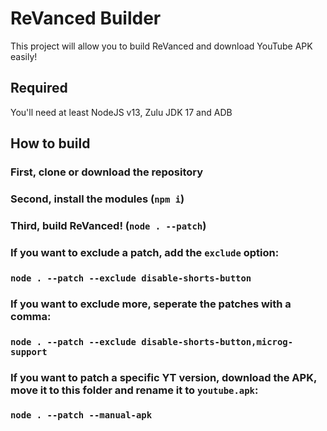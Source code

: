 # ReVanced Builder

This project will allow you to build ReVanced and download YouTube APK easily!

## Required

You'll need at least NodeJS v13, Zulu JDK 17 and ADB

## How to build

### First, clone or download the repository

### Second, install the modules (`npm i`)

### Third, build ReVanced! (`node . --patch`)

### If you want to exclude a patch, add the `exclude` option:

### `node . --patch --exclude disable-shorts-button`

### If you want to exclude more, seperate the patches with a comma:

### `node . --patch --exclude disable-shorts-button,microg-support`

### If you want to patch a specific YT version, download the APK, move it to this folder and rename it to `youtube.apk`:

### `node . --patch --manual-apk`
